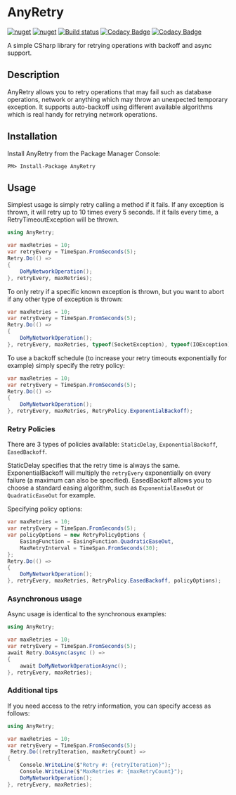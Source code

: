 # AnyRetry

[![nuget](https://img.shields.io/nuget/v/AnyRetry.svg)](https://www.nuget.org/packages/AnyRetry/)
[![nuget](https://img.shields.io/nuget/dt/AnyRetry.svg)](https://www.nuget.org/packages/AnyRetry/)
[![Build status](https://ci.appveyor.com/api/projects/status/25qjrjyhxv8t3dm7?svg=true)](https://ci.appveyor.com/project/MichaelBrown/anyretry)
[![Codacy Badge](https://api.codacy.com/project/badge/Grade/c933a86542a844889cdd64df99328b09)](https://www.codacy.com/app/replaysMike/AnyRetry?utm_source=github.com&amp;utm_medium=referral&amp;utm_content=replaysMike/AnyRetry&amp;utm_campaign=Badge_Grade)
[![Codacy Badge](https://api.codacy.com/project/badge/Coverage/c933a86542a844889cdd64df99328b09)](https://www.codacy.com/app/replaysMike/AnyRetry?utm_source=github.com&utm_medium=referral&utm_content=replaysMike/AnyRetry&utm_campaign=Badge_Coverage)

A simple CSharp library for retrying operations with backoff and async support.

## Description

AnyRetry allows you to retry operations that may fail such as database operations, network or anything which may throw an unexpected temporary exception. It supports auto-backoff using different available algorithms which is real handy for retrying network operations.

## Installation
Install AnyRetry from the Package Manager Console:
```
PM> Install-Package AnyRetry
```

## Usage

Simplest usage is simply retry calling a method if it fails.
If any exception is thrown, it will retry up to 10 times every 5 seconds. If it fails every time, a RetryTimeoutException will be thrown.

```csharp
using AnyRetry;

var maxRetries = 10;
var retryEvery = TimeSpan.FromSeconds(5);
Retry.Do(() =>
{
    DoMyNetworkOperation();
}, retryEvery, maxRetries);

```

To only retry if a specific known exception is thrown, but you want to abort if any other type of exception is thrown:

```csharp
var maxRetries = 10;
var retryEvery = TimeSpan.FromSeconds(5);
Retry.Do(() =>
{
    DoMyNetworkOperation();
}, retryEvery, maxRetries, typeof(SocketException), typeof(IOException));
```

To use a backoff schedule (to increase your retry timeouts exponentially for example) simply specify the retry policy:
```csharp
var maxRetries = 10;
var retryEvery = TimeSpan.FromSeconds(5);
Retry.Do(() =>
{
    DoMyNetworkOperation();
}, retryEvery, maxRetries, RetryPolicy.ExponentialBackoff);
```

### Retry Policies

There are 3 types of policies available: `StaticDelay`, `ExponentialBackoff`, `EasedBackoff`. 

StaticDelay specifies that the retry time is always the same. ExponentialBackoff will multiply the `retryEvery` exponentially on every failure (a maximum can also be specified). EasedBackoff allows you to choose a standard easing algorithm, such as `ExponentialEaseOut` or `QuadraticEaseOut` for example.

Specifying policy options:
```csharp
var maxRetries = 10;
var retryEvery = TimeSpan.FromSeconds(5);
var policyOptions = new RetryPolicyOptions { 
    EasingFunction = EasingFunction.QuadraticEaseOut,
    MaxRetryInterval = TimeSpan.FromSeconds(30);
};
Retry.Do(() =>
{
    DoMyNetworkOperation();
}, retryEvery, maxRetries, RetryPolicy.EasedBackoff, policyOptions);
```

### Asynchronous usage

Async usage is identical to the synchronous examples:

```csharp
using AnyRetry;

var maxRetries = 10;
var retryEvery = TimeSpan.FromSeconds(5);
await Retry.DoAsync(async () =>
{
    await DoMyNetworkOperationAsync();
}, retryEvery, maxRetries);
```

### Additional tips

If you need access to the retry information, you can specify access as follows:

```csharp
using AnyRetry;

var maxRetries = 10;
var retryEvery = TimeSpan.FromSeconds(5);
 Retry.Do((retryIteration, maxRetryCount) =>
{
    Console.WriteLine($"Retry #: {retryIteration}");
    Console.WriteLine($"MaxRetries #: {maxRetryCount}");
    DoMyNetworkOperation();
}, retryEvery, maxRetries);
```

